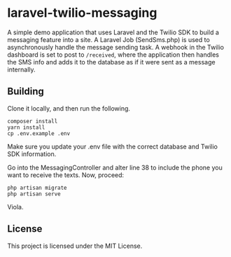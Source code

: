 # laravel-twilio-messaging

A simple demo application that uses Laravel and the Twilio SDK to build
a messaging feature into a site. A Laravel Job (SendSms.php) is used to
asynchronously handle the message sending task. A webhook in the Twilio dashboard
is set to post to `/received`, where the application then handles the SMS info and
adds it to the database as if it were sent as a message internally.

## Building
Clone it locally, and then run the following.
```
composer install
yarn install
cp .env.example .env
```
Make sure you update your .env file with the correct database and Twilio SDK
information.

Go into the MessagingController and alter line 38 to include the phone you want
to receive the texts. Now, proceed:

```
php artisan migrate
php artisan serve
```
Viola.

## License
This project is licensed under the MIT License.
